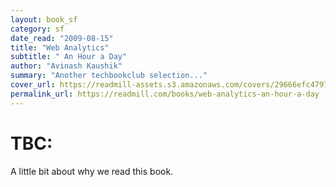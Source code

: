 ```yaml
---
layout: book_sf
category: sf
date_read: "2009-08-15"
title: "Web Analytics"
subtitle: " An Hour a Day"
author: "Avinash Kaushik"
summary: "Another techbookclub selection..."
cover_url: https://readmill-assets.s3.amazonaws.com/covers/29666efc4797a41e55cecebd2c742132-original.png?1332954483
permalink_url: https://readmill.com/books/web-analytics-an-hour-a-day
---
```


# TBC:
A little bit about why we read this book.

